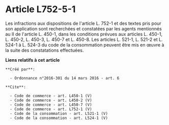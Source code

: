 # Article L752-5-1

Les infractions aux dispositions de l'article L. 752-1 et des textes pris pour son application sont recherchées et constatées
par les agents mentionnés au II de l'article L. 450-1, dans les conditions prévues aux articles L. 450-1, L. 450-2, L. 450-3,
L. 450-7 et L. 450-8. Les articles L. 521-1, L. 521-2 et L. 524-1 à L. 524-3 du code de la consommation peuvent être mis en
œuvre à la suite des constatations effectuées.

**Liens relatifs à cet article**

	**Créé par**:

	  - Ordonnance n°2016-301 du 14 mars 2016 - art. 6

	**Cite**:

	  - Code de commerce - art. L450-1 (V)
	  - Code de commerce - art. L450-2 (V)
	  - Code de commerce - art. L450-7 (V)
	  - Code de commerce - art. L752-1 (V)
	  - Code de la consommation - art. L521-1 (V)
	  - Code de la consommation - art. L524-1 (V)
